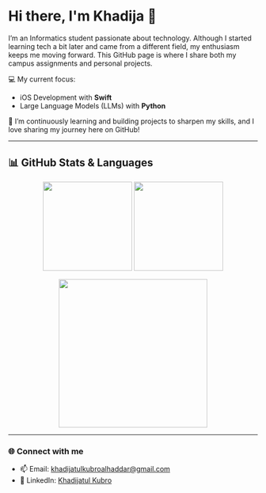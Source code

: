 # Hi there, I'm Khadija 👋

I’m an Informatics student passionate about technology. Although I started learning tech a bit later and came from a different field, my enthusiasm keeps me moving forward. This GitHub page is where I share both my campus assignments and personal projects.

💻 My current focus:
- iOS Development with **Swift**
- Large Language Models (LLMs) with **Python**

🌱 I’m continuously learning and building projects to sharpen my skills, and I love sharing my journey here on GitHub!

---

## 📊 GitHub Stats & Languages
<p align="center">
  <img height="180em" src="https://github-readme-stats.vercel.app/api?username=USERNAME&show_icons=true&theme=radical" />
  <img height="180em" src="https://github-readme-stats.vercel.app/api/top-langs/?username=USERNAME&layout=compact&theme=radical" />
</p>

<p align="center">
  <img src="https://camo.githubusercontent.com/7ad6807a0f9217c2207e54cb17275d4ec3667fc03abb397a38a47bce2bd88ec6/68747470733a2f2f692e67697068792e636f6d2f5254684e30684f5332474f344d2e676966" width="300"/>
</p>

---

### 🌐 Connect with me
- 📫 Email: khadijatulkubroalhaddar@gmail.com 
- 💼 LinkedIn: [Khadijatul Kubro](www.linkedin.com/in/khadijakubr)  
